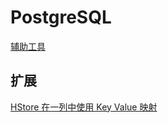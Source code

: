 # PostgreSQL
<p id="at4HEzqQcgvsbXiWEAnqCm">



</p>

<p id="qffBj8Y9dAfi7CETTTfiP1">

[辅助工具](./%E8%BE%85%E5%8A%A9%E5%B7%A5%E5%85%B7/index.md)

</p>

<p id="ipYnqoTiB1mUDYACsCFAQr">

## 扩展

</p>

<p id="fXmF7g6f9D3BhYd23amqfQ">

[HStore 在一列中使用 Key Value 映射](./HStore%20%E5%9C%A8%E4%B8%80%E5%88%97%E4%B8%AD%E4%BD%BF%E7%94%A8%20Key%20Value%20%E6%98%A0%E5%B0%84/index.md)

</p>

<p id="vYeELJuxWVJL6GhMpK6AhN">



</p>
